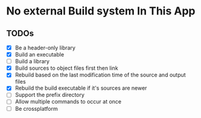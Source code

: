 # No external Build system In This App


## TODOs

-   [x] Be a header-only library
-   [x] Build an executable
-   [ ] Build a library
-   [x] Build sources to object files first then link
-   [x] Rebuild based on the last modification time of the source and output
        files
-   [x] Rebuild the build executable if it's sources are newer
-   [ ] Support the prefix directory
-   [ ] Allow multiple commands to occur at once
-   [ ] Be crossplatform
